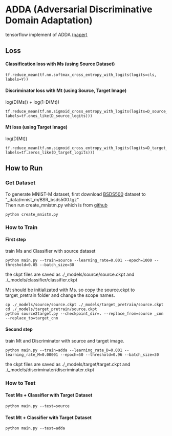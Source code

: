 # ADDA (Adversarial Discriminative Domain Adaptation)
tensorflow implement of ADDA [(paper)](https://arxiv.org/abs/1702.05464)

## Loss
#### Classification loss with Ms (using Source Dataset)
```
tf.reduce_mean(tf.nn.softmax_cross_entropy_with_logits(logits=cls, labels=Y))
```
#### Discriminator loss with Mt (using Source, Target Image)
log(D(Ms)) + log(1-D(Mt))
```
tf.reduce_mean(tf.nn.sigmoid_cross_entropy_with_logits(logits=D_source_logits, labels=tf.ones_like(D_source_logits)))
```
#### Mt loss (using Target Image)
log(D(Mt))
```
tf.reduce_mean(tf.nn.sigmoid_cross_entropy_with_logits(logits=D_target_logits, labels=tf.zeros_like(D_target_logits)))
```

## How to Run
### Get Dataset
To generate MNIST-M dataset, first download [BSDS500](http://www.eecs.berkeley.edu/Research/Projects/CS/vision/grouping/BSR/BSR_bsds500.tgz) dataset to "_data/mnist_m/BSR_bsds500.tgz"
<br>
Then run create_mnistm.py which is from [github](https://github.com/pumpikano/tf-dann)
```
python create_mnistm.py
```
### How to Train
#### First step
train Ms and Classifier with source dataset 
```
python main.py --train=source --learning_rate=0.001 --epoch=1000 --threshold=0.05 --batch_size=30
```
the ckpt files are saved as ./_models/source/source.ckpt and ./_models/classifier/classifier.ckpt 

Mt should be initializated with Ms. so copy the source.ckpt to target_pretrain folder and change the scope names.
```
cp ./_models/source/source.ckpt ./_models/target_pretrain/source.ckpt
cd ./_models/target_pretrain/source.ckpt
python source2target.py --checkpoint_dir=. --replace_from=source _cnn --replace_to=target_cnn
```

#### Second step
train Mt and Discriminator with source and target image. 
```
python main.py --train=adda --learning_rate_D=0.001 --learning_rate_M=0.00001 --epoch=50 --threshold=0.96 --batch_size=30
```
the ckpt files are saved as ./_models/target/target.ckpt and ./_models/discriminater/discriminater.ckpt 

### How to Test
#### Test Ms + Classifier with Target Dataset
```
python main.py --test=source
```
#### Test Mt + Classifier with Target Dataset
```
python main.py --test=adda
```



